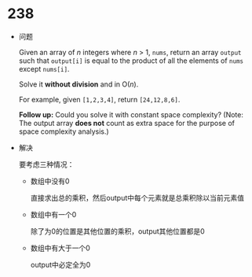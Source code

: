 # 238

* 问题

  Given an array of *n* integers where *n* > 1, `nums`, return an array `output` such that `output[i]` is equal to the product of all the elements of `nums` except `nums[i]`.

  Solve it **without division** and in O(*n*).

  For example, given `[1,2,3,4]`, return `[24,12,8,6]`.

  **Follow up:**
  Could you solve it with constant space complexity? (Note: The output array **does not** count as extra space for the purpose of space complexity analysis.)

* 解决

  要考虑三种情况：

  * 数组中没有0

    直接求出总的乘积，然后output中每个元素就是总乘积除以当前元素值

  * 数组中有一个0

    除了为0的位置是其他位置的乘积，output其他位置都是0

  * 数组中有大于一个0

    output中必定全为0

  ​